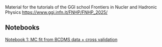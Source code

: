 Material for the tutorials of the GGI school Frontiers in Nucler and Hadronic Physics https://www.ggi.infn.it/FNHP/FNHP_2025/
## Notebooks
[Notebook 1: MC fit from BCDMS data + cross validation](https://colab.research.google.com/drive/1LifUQBEspkUycflvW_QMOlPDS-wu8ioy?usp=sharing)
